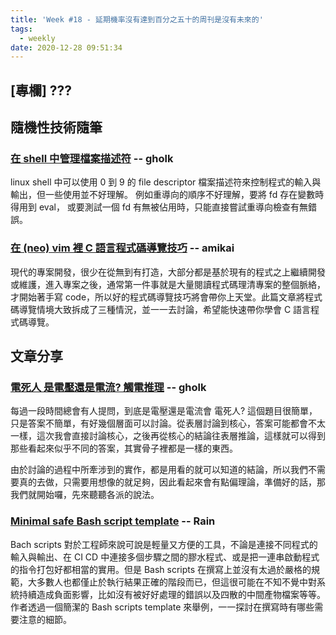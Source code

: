 ```yaml
---
title: 'Week #18 - 延期機率沒有達到百分之五十的周刊是沒有未來的'
tags:
  - weekly
date: 2020-12-28 09:51:34
---
```


## [專欄] ???

## 隨機性技術隨筆
### [在 shell 中管理檔案描述符](http://gholk.github.io/shell-file-descriptor-eval.html) -- gholk
linux shell 中可以使用 0 到 9 的 file descriptor 檔案描述符來控制程式的輸入與輸出，但一些使用並不好理解。 例如重導向的順序不好理解，要將 fd 存在變數時得用到 eval， 或要測試一個 fd 有無被佔用時，只能直接嘗試重導向檢查有無錯誤。

### [在 (neo) vim 裡 C 語言程式碼導覽技巧](https://amikai.github.io/2020/11/28/vim-c-env-move/) -- amikai
現代的專案開發，很少在從無到有打造，大部分都是基於現有的程式之上繼續開發或維護，進入專案之後，通常第一件事就是大量閱讀程式碼理清專案的整個脈絡，才開始著手寫 code，所以好的程式碼導覽技巧將會帶你上天堂。此篇文章將程式碼導覽情境大致拆成了三種情況，並一一去討論，希望能快速帶你學會 C 語言程式碼導覽。

## 文章分享

### [電死人 是電壓還是電流? 觸電推理](https://www.strongpilab.com/current-kills-people/) -- gholk
每過一段時間總會有人提問，到底是電壓還是電流會 電死人? 這個題目很簡單，只是答案不簡單，有好幾個層面可以討論。從表層討論到核心，答案可能都會不太一樣，這次我會直接討論核心，之後再從核心的結論往表層推論，這樣就可以得到那些看起來似乎不同的答案，其實骨子裡都是一樣的東西。

由於討論的過程中所牽涉到的實作，都是用看的就可以知道的結論，所以我們不需要真的去做，只需要用想像的就足夠，因此看起來會有點偏理論，準備好的話，那我們就開始囉，先來聽聽各派的說法。

### [Minimal safe Bash script template](https://betterdev.blog/minimal-safe-bash-script-template/?fbclid=IwAR17YYI1q8pwTZ0wky-en_vx8iQa8QHFsN4S6lZ5FsRpFFypIm7jTwpy9rA) -- Rain
Bach scripts 對於工程師來說可說是輕量又方便的工具，不論是連接不同程式的輸入與輸出、在 CI CD 中連接多個步驟之間的膠水程式、或是把一連串啟動程式的指令打包好都相當的實用。但是 Bash scripts 在撰寫上並沒有太過於嚴格的規範，大多數人也都僅止於執行結果正確的階段而已，但這很可能在不知不覺中對系統持續造成負面影響，比如沒有被好好處理的錯誤以及四散的中間產物檔案等等。作者透過一個簡潔的 Bash scripts template 來舉例，一一探討在撰寫時有哪些需要注意的細節。
